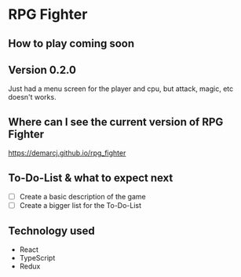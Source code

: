 # RPG Fighter

## How to play coming soon


## Version 0.2.0

Just had a menu screen for the player and cpu, but attack, magic, etc doesn't works.

## Where can I see the current version of RPG Fighter

https://demarcj.github.io/rpg_fighter

## To-Do-List & what to expect next
- [ ] Create a basic description of the game
- [ ] Create a bigger list for the To-Do-List

## Technology used
* React
* TypeScript
* Redux

